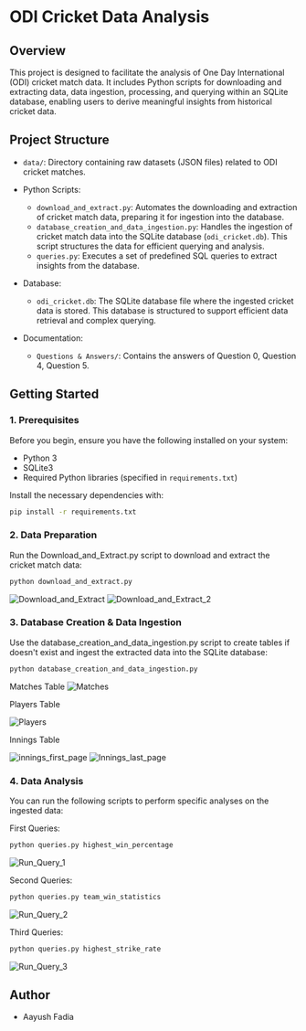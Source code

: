 # ODI Cricket Data Analysis

## Overview

This project is designed to facilitate the analysis of One Day International (ODI) cricket match data. It includes Python scripts for downloading and extracting data, data ingestion, processing, and querying within an SQLite database, enabling users to derive meaningful insights from historical cricket data.

## Project Structure
  
- `data/`: Directory containing raw datasets (JSON files) related to ODI cricket matches.
 
- Python Scripts:
  - `download_and_extract.py`: Automates the downloading and extraction of cricket match data, preparing it for ingestion into the database.
  - `database_creation_and_data_ingestion.py`: Handles the ingestion of cricket match data into the SQLite database (`odi_cricket.db`). This script structures the data for efficient querying and analysis.
  - `queries.py`: Executes a set of predefined SQL queries to extract insights from the database.

- Database:
  - `odi_cricket.db`: The SQLite database file where the ingested cricket data is stored. This database is structured to support efficient data retrieval and complex querying.

- Documentation:
  - `Questions & Answers/`: Contains the answers of Question 0, Question 4, Question 5.

## Getting Started 

### 1. Prerequisites

Before you begin, ensure you have the following installed on your system:
- Python 3
- SQLite3
- Required Python libraries (specified in `requirements.txt`)

Install the necessary dependencies with:
```bash
pip install -r requirements.txt
```

### 2. Data Preparation

Run the Download_and_Extract.py script to download and extract the cricket match data:
```bash
python download_and_extract.py
```
![Download_and_Extract](Images/Download_and_Extract.png)
![Download_and_Extract_2](Images/Download_and_Extract_2.png)

### 3. Database Creation & Data Ingestion

Use the database_creation_and_data_ingestion.py script to create tables if doesn't exist and ingest the extracted data into the SQLite database:
```bash
python database_creation_and_data_ingestion.py
```
Matches Table
![Matches](Images/Matches.png)

Players Table

![Players](Images/Players.png)

Innings Table

![innings_first_page](Images/innings_first_page.png)
![Innings_last_page](Images/Innings_last_page.png)

### 4. Data Analysis

You can run the following scripts to perform specific analyses on the ingested data:

First Queries:
```bash
python queries.py highest_win_percentage
```
![Run_Query_1](Images/Query-1.png)

Second Queries:
```bash
python queries.py team_win_statistics
```
![Run_Query_2](Images/Query-2.png)

Third Queries:
```bash
python queries.py highest_strike_rate 
```
![Run_Query_3](Images/Query-3.png)


## Author
- Aayush Fadia
